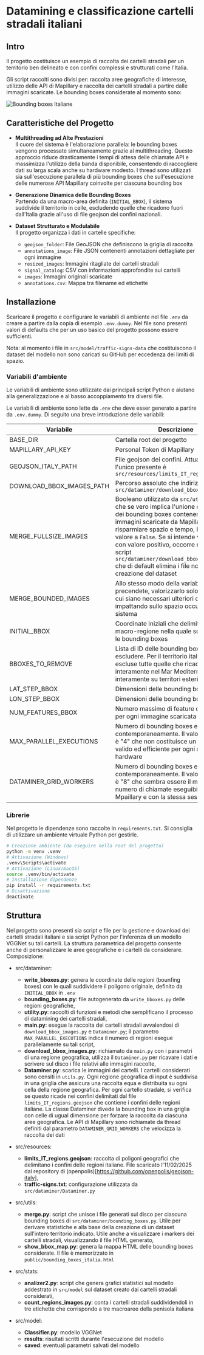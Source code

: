 # Datamining e classificazione cartelli stradali italiani

## Intro
Il progetto costituisce un esempio di raccolta dei cartelli stradali per un territorio ben delineato e con confini complessi e strutturati come l'Italia. 

Gli script raccolti sono divisi per: raccolta aree geografiche di interesse, utilizzo delle API di Mapillary e raccolta dei cartelli stradali a partire dalle immagini scaricate.
Le bounding boxes considerate al momento sono:

![Bounding boxes Italiane](public\bounding_boxes_italia_11_02_25.png "Bounding boxes Italiane")

## Caratteristiche del Progetto

- **Multithreading ad Alte Prestazioni**  
  Il cuore del sistema è l'elaborazione parallela: le bounding boxes vengono processate simultaneamente grazie al multithreading. Questo approccio riduce drasticamente i tempi di attesa delle chiamate API e massimizza l'utilizzo della banda disponibile, consentendo di raccogliere dati su larga scala anche su hardware modesto. I thread sono utilizzati sia sull'esecuzione parallela di più bounding boxes che sull'esecuzione delle numerose API Mapillary coinvolte per ciascuna bounding box

- **Generazione Dinamica delle Bounding Boxes**  
  Partendo da una macro-area definita (`INITIAL_BBOX`), il sistema suddivide il territorio in celle, escludendo quelle che ricadono fuori dall'Italia grazie all'uso di file geojson dei confini nazionali.

- **Dataset Strutturato e Modulabile**  
  Il progetto organizza i dati in cartelle specifiche:  
  - `geojson_folder`: File GeoJSON che definiscono la griglia di raccolta  
  - `annotations_image`: File JSON contenenti annotazioni dettagliate per ogni immagine  
  - `resized_images`: Immagini ritagliate dei cartelli stradali  
  - `signal_catalog`: CSV con informazioni approfondite sui cartelli  
  - `images`: Immagini originali scaricate  
  - `annotations.csv`: Mappa tra filename ed etichette

## Installazione
Scaricare il progetto e configurare le variabili di ambiente nel file `.env` da creare a partire dalla copia di esempio `.env.dummy`. Nel file sono presenti valori di defaults che per un uso basico del progetto possono essere sufficienti. 

Nota: al momento i file in `src/model/traffic-signs-data` che costituiscono il dataset del modello non sono caricati su GitHub per eccedenza dei limiti di spazio.

### Variabili d'ambiente
Le variabili di ambiente sono utilizzate dai principali script Python e aiutano alla generalizzazione e al basso accoppiamento tra diversi file.

Le variabili di ambiente sono lette da `.env` che deve esser generato a partire da `.env.dummy`. Di seguito una breve introduzione delle variabili:

| Variabile     | Descrizione      |
| ------------- | ------------- |
| BASE_DIR | Cartella root del progetto  |
| MAPILLARY_API_KEY | Personal Token di Mapillary  |
| GEOJSON_ITALY_PATH | File geojson dei confini. Attualmente l'unico presente è `src/resources/limits_IT_regions.geojson` |
| DOWNLOAD_BBOX_IMAGES_PATH | Percorso assoluto che indirizza al file `src/dataminer/download_bbox_images.py` |
| MERGE_FULLSIZE_IMAGES | Booleano utilizzato da `src/utils/merge.py` che se vero implica l'unione delle cartelle dei bounding boxes contenenti le immagini scaricate da Mapillary. Per risparmiare spazio e tempo, lasciare il valore a `False`. Se si intende valorizzarlo con valore positivo, occorre modificare lo script `src/dataminer/download_bbox_images.py` che di default elimina i file non utili alla creazione del dataset |
| MERGE_BOUNDED_IMAGES | Allo stesso modo della variabile precendete, valorizzarlo solo nei casi in cui siano necessari ulteriori dati, impattando sullo spazio occupato del sistema |
| INITIAL_BBOX | Coordinate iniziali che delimitano la macro-regione nella quale sono derivate le bounding boxes |
| BBOXES_TO_REMOVE | Lista di ID delle bounding boxes da escludere. Per il territorio italiano sono escluse tutte quelle che ricadono interamente nel Mar Mediterraneo oppure interamente su territori esteri |
| LAT_STEP_BBOX | Dimensioni delle bounding boxes |
| LON_STEP_BBOX | Dimensioni delle bounding boxes |
| NUM_FEATURES_BBOX | Numero massimo di feature considerate per ogni immagine scaricata da Mapillary |
| MAX_PARALLEL_EXECUTIONS | Numero di bounding boxes eseguite contemporaneamente. Il valore di default è "4" che non costituisce un parametro valido ed efficiente per ogni architettura hardware |
| DATAMINER_GRID_WORKERS | Numero di bounding boxes eseguite contemporaneamente. Il valore di default è "8" che sembra essere il massimo numero di chiamate eseguibile con Mpaillary e con la stessa sessione HTTP  |


### Librerie
Nel progetto le dipendenze sono raccolte in `requirements.txt`. Si consiglia di utilizzare un ambiente virtuale Python per gestirle. 
```bash
# Creazione ambiente (da eseguire nella root del progetto)
python -m venv .venv
# Attivazione (Windows)
.venv\Scripts\activate
# Attivazione (Linux/macOS)
source .venv/bin/activate
# Installazione dipendenze
pip install -r requirements.txt
# Disattivazione
deactivate
```

## Struttura
Nel progetto sono presenti sia script e file per la gestione e download dei cartelli stradali italiani e sia script Python per l'inferenza di un modello VGGNet su tali cartelli. La struttura parametrica del progetto consente anche di personalizzare le aree geografiche e i cartelli da considerare.
Composizione:

- src/dataminer:
   
   - **write_bboxes.py**: genera le coordinate delle regioni (bounfing boxes) con le quali suddividere il poligono originale, definito da `INITIAL_BBOX` in `.env`
   - **bounding_boxes.py**: file autogenerato da `write_bboxes.py` delle regioni geografiche,
   - **utility.py**: raccolti di funzioni e metodi che semplificano il processo di datamining dei cartelli stradali,
   - **main.py**: esegue la raccolta dei cartelli stradali avvalendosi di `download_bbox_images.py` e `Dataminer.py`; il parametro `MAX_PARALLEL_EXECUTIONS` indica il numero di regioni esegue parallelamente su tali script,
   - **download_bbox_images.py**: richiamato da `main.py` con i parametri di una regione geografica, utilizza il `Dataminer.py` per ricavare i dati e scrivere sul disco i file relativi alle immagini raccolte,
   - **Dataminer.py**: scarica le immagini dei cartelli. I cartelli considerati sono censiti in `utils.py`. Ogni regione geografica di input è suddivisa in una griglia che assicura una raccolta equa e distribuita su ogni cella della regione geografica. Per ogni cartello stradale, si verifica se questo ricade nei confini delimitati dal file `limits_IT_regions.geojson` che contiene i confini delle regioni italiane. La classe Dataminer divede la bounding box in una griglia con celle di ugual dimensione per forzare la raccolta da ciascuna aree geografica. Le API di Mapillary sono richiamate da thread definiti dal parametro `DATAMINER_GRID_WORKERS` che velocizza la raccolta dei dati

-  src/resources:

   - **limits_IT_regions.geojson**: raccolta di poligoni geografici che delimitano i confini delle regioni italiane. File scaricato l'11/02/2025 dal repository di (openpolis)[https://github.com/openpolis/geojson-italy],
   - **traffic-signs.txt**: configurazione utilizzata da `src/dataminer/Dataminer.py`

- src/utils:

   - **merge.py**: script che unisce i file generati sul disco per ciascuna bounding boxes di `src/dataminer/bounding_boxes.py`. Utile per derivare statistiche e alla base della creazione di un dataset sull'intero territorio indicato. Utile anche a visualizzare i markers dei cartelli stradali, visualizzando il file HTML generato,
   - **show_bbox_map.py**: genera la mappa HTML delle bounding boxes considerate. Il file è memorizzato in `public/bounding_boxes_italia.html`

- src/stats:

   - **analizer2.py**: script che genera grafici statistici sul modello addestrato in `src/model` sul dataset creato dai cartelli stradali considerati,
   - **count_regions_images.py**: conta i cartelli stradali suddividendoli in tre etichette che corrispondo a tre macroaree della penisola italiana

- src/model:
   - **Classifier.py**: modello VGGNet
   - **results**: risultati scritti durante l'esecuzione del modello
   - **saved**: eventuali parametri salvati del modello
